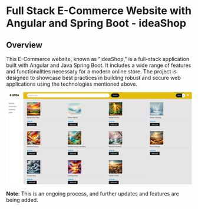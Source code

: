 # Full Stack E-Commerce Website with Angular and Spring Boot - ideaShop

## Overview

This E-Commerce website, known as "ideaShop," is a full-stack application built with Angular and Java Spring Boot. It includes a wide range of features and functionalities necessary for a modern online store. The project is designed to showcase best practices in building robust and secure web applications using the technologies mentioned above.

![IdeaShop Screenshot](./ideaShop-screenshot.png)

**Note**: This is an ongoing process, and further updates and features are being added.
